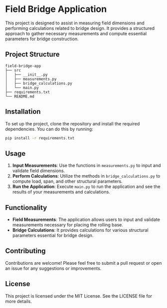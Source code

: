 # Field Bridge Application

This project is designed to assist in measuring field dimensions and performing calculations related to bridge design. It provides a structured approach to gather necessary measurements and compute essential parameters for bridge construction.

## Project Structure

```
field-bridge-app
├── src
│   ├── __init__.py
│   ├── measurements.py
│   ├── bridge_calculations.py
│   └── main.py
├── requirements.txt
└── README.md
```

## Installation

To set up the project, clone the repository and install the required dependencies. You can do this by running:

```bash
pip install -r requirements.txt
```

## Usage

1. **Input Measurements**: Use the functions in `measurements.py` to input and validate field dimensions.
2. **Perform Calculations**: Utilize the methods in `bridge_calculations.py` to compute load, span, and other structural parameters.
3. **Run the Application**: Execute `main.py` to run the application and see the results of your measurements and calculations.

## Functionality

- **Field Measurements**: The application allows users to input and validate measurements necessary for placing the rolling base.
- **Bridge Calculations**: It provides calculations for various structural parameters essential for bridge design.

## Contributing

Contributions are welcome! Please feel free to submit a pull request or open an issue for any suggestions or improvements.

## License

This project is licensed under the MIT License. See the LICENSE file for more details.